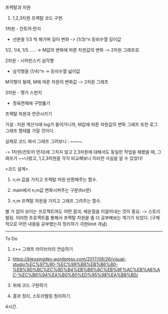 프랙탈과 차원

1. 1,2,3차원 프랙탈 코드 구현.

1차원 - 칸토어 먼지
 - 선분을 1/3 씩 해가며 길이 변화 -> (1/3)^n 등비수열 길이값

1/2, 1/4, 1/5 ..... -> M값의 변화에 따른 차원값의 변화 -> 2차원 그래프로.


2차원 - 시어핀스키 삼각형
 - 삼각형을 (1/4)^n -> 등비수열 넓이값

M각형이 될때, M에 따른 차원의 변화값 -> 2차원 그래프

3차원 - 멩거 스펀지
 - 정육면체에 구멍뚫기

프랙탈 차원과 연관시키기

가설 : 차원 계산식에 log가 들어가니까, M값에 따른 차원값의 변화 그래프 또한
로그 그래프 형태를 가질 것이다.

실제로 코드 짜서 그래프 그려보니 : ~~~~.

-> 1차원(칸토어 먼지)에 그치지 않고 2,3차원에 대해서도 동일한 작업을
해봤을 때, 그래프가 ~~나왔고, 1,2,3차원을 각각 비교해보니 이러한 사실을
알 수 있었다!

<코드 설계>

1. n,m 값을 가지고 프랙탈 차원 반환해주는 함수.

2. main에서 n,m값 변화시켜주는 구문(for문)

3. n,m 프랙탈 차원을 가지고 그래프 그려주는 함수.

별 거 없어 보이는 프로젝트여도 어떤 결과, 배운점을 이끌어내는 것이 중요.
-> 스토리텔링. 이러한 프로젝트를 통해서 프랙탈 차원을 좀 더 공부해보는
계기가 되었다. (구체적으로 어떤 내용을 공부했는지 정리하기 극한limit 개념)

----------------

To Do

1. c++ 그래프 라이브러리 연습하기
2. https://blessingdev.wordpress.com/2017/09/26/visual-studio%EC%97%90-%EC%99%B8%EB%B6%80-%EB%9D%BC%EC%9D%B4%EB%B8%8C%EB%9F%AC%EB%A6%AC-%EC%B6%94%EA%B0%80%ED%95%98%EA%B8%B0/

3. 위에 코드 구현하기

4. 결과 정리, 스토리텔링 정리하기.

4시간.
